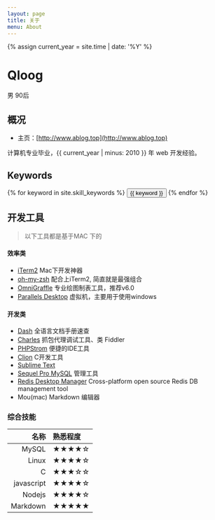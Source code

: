 ```yaml
---
layout: page
title: 关于
menu: About
---
```

{% assign current_year = site.time | date: '%Y' %}

Qloog
===
男 90后

## 概况

- 主页：[http://www.ablog.top](http://www.ablog.top)

计算机专业毕业，{{ current_year | minus: 2010 }} 年 web 开发经验。

## Keywords
<div class="btn-inline">
{% for keyword in site.skill_keywords %} <button class="btn btn-outline" type="button">{{ keyword }}</button> {% endfor %}
</div>

## 开发工具

> 以下工具都是基于MAC 下的

#### 效率类

 * [iTerm2](https://www.iterm2.com/) Mac下开发神器
 * [oh-my-zsh](http://ohmyz.sh/)	配合上iTerm2, 简直就是最强组合
 * [OmniGraffle](http://www.omnigroup.com/omnigraffle) 专业绘图制表工具，推荐v6.0
 * [Parallels Desktop](http://www.parallels.com/products/desktop/) 虚拟机，主要用于使用windows

#### 开发类

 * [Dash](http://kapeli.com/dash) 全语言文档手册速查
 * [Charles](http://www.charlesproxy.com/)	抓包代理调试工具、类 Fiddler
 * [PHPStrom](https://www.jetbrains.com/phpstorm/)  便捷的IDE工具
 * [Clion](https://www.jetbrains.com/clion)  C开发工具
 * [Sublime Text](http://www.sublimetext.com/)
 * [Sequel Pro MySQL](http://www.sequelpro.com/) 管理工具
 * [Redis Desktop Manager](http://redisdesktop.com/) Cross-platform open source Redis DB management tool
 * Mou(mac)  Markdown 编辑器


### 综合技能

| 名称 | 熟悉程度
|--:|:--|
| MySQL | ★★★★☆ |
| Linux | ★★★★☆ |
| C | ★★★☆☆ |
| javascript | ★★★★☆ |
| Nodejs | ★★★★☆ |
| Markdown | ★★★★★ |




